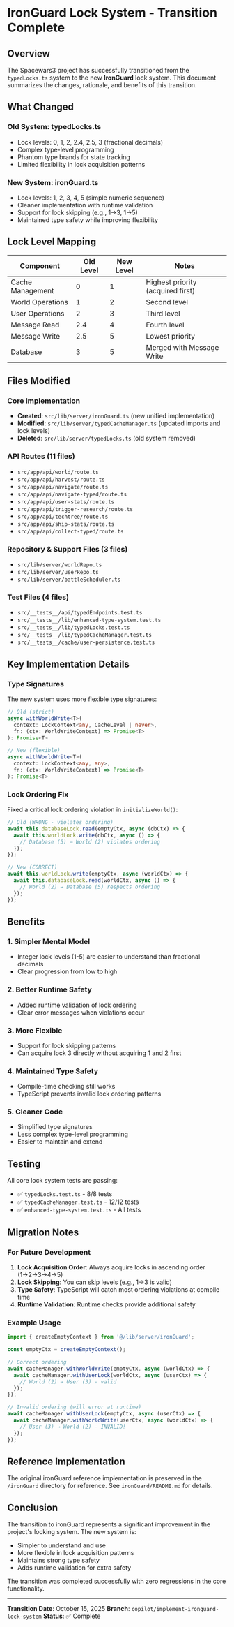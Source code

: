 # IronGuard Lock System - Transition Complete

## Overview

The Spacewars3 project has successfully transitioned from the `typedLocks.ts` system to the new **IronGuard** lock system. This document summarizes the changes, rationale, and benefits of this transition.

## What Changed

### Old System: typedLocks.ts
- Lock levels: 0, 1, 2, 2.4, 2.5, 3 (fractional decimals)
- Complex type-level programming
- Phantom type brands for state tracking
- Limited flexibility in lock acquisition patterns

### New System: ironGuard.ts
- Lock levels: 1, 2, 3, 4, 5 (simple numeric sequence)
- Cleaner implementation with runtime validation
- Support for lock skipping (e.g., 1→3, 1→5)
- Maintained type safety while improving flexibility

## Lock Level Mapping

| Component | Old Level | New Level | Notes |
|-----------|-----------|-----------|-------|
| Cache Management | 0 | 1 | Highest priority (acquired first) |
| World Operations | 1 | 2 | Second level |
| User Operations | 2 | 3 | Third level |
| Message Read | 2.4 | 4 | Fourth level |
| Message Write | 2.5 | 5 | Lowest priority |
| Database | 3 | 5 | Merged with Message Write |

## Files Modified

### Core Implementation
- **Created**: `src/lib/server/ironGuard.ts` (new unified implementation)
- **Modified**: `src/lib/server/typedCacheManager.ts` (updated imports and lock levels)
- **Deleted**: `src/lib/server/typedLocks.ts` (old system removed)

### API Routes (11 files)
- `src/app/api/world/route.ts`
- `src/app/api/harvest/route.ts`
- `src/app/api/navigate/route.ts`
- `src/app/api/navigate-typed/route.ts`
- `src/app/api/user-stats/route.ts`
- `src/app/api/trigger-research/route.ts`
- `src/app/api/techtree/route.ts`
- `src/app/api/ship-stats/route.ts`
- `src/app/api/collect-typed/route.ts`

### Repository & Support Files (3 files)
- `src/lib/server/worldRepo.ts`
- `src/lib/server/userRepo.ts`
- `src/lib/server/battleScheduler.ts`

### Test Files (4 files)
- `src/__tests__/api/typedEndpoints.test.ts`
- `src/__tests__/lib/enhanced-type-system.test.ts`
- `src/__tests__/lib/typedLocks.test.ts`
- `src/__tests__/lib/typedCacheManager.test.ts`
- `src/__tests__/cache/user-persistence.test.ts`

## Key Implementation Details

### Type Signatures
The new system uses more flexible type signatures:

```typescript
// Old (strict)
async withWorldWrite<T>(
  context: LockContext<any, CacheLevel | never>,
  fn: (ctx: WorldWriteContext) => Promise<T>
): Promise<T>

// New (flexible)
async withWorldWrite<T>(
  context: LockContext<any, any>,
  fn: (ctx: WorldWriteContext) => Promise<T>
): Promise<T>
```

### Lock Ordering Fix
Fixed a critical lock ordering violation in `initializeWorld()`:

```typescript
// Old (WRONG - violates ordering)
await this.databaseLock.read(emptyCtx, async (dbCtx) => {
  await this.worldLock.write(dbCtx, async () => {
    // Database (5) → World (2) violates ordering
  });
});

// New (CORRECT)
await this.worldLock.write(emptyCtx, async (worldCtx) => {
  await this.databaseLock.read(worldCtx, async () => {
    // World (2) → Database (5) respects ordering
  });
});
```

## Benefits

### 1. Simpler Mental Model
- Integer lock levels (1-5) are easier to understand than fractional decimals
- Clear progression from low to high

### 2. Better Runtime Safety
- Added runtime validation of lock ordering
- Clear error messages when violations occur

### 3. More Flexible
- Support for lock skipping patterns
- Can acquire lock 3 directly without acquiring 1 and 2 first

### 4. Maintained Type Safety
- Compile-time checking still works
- TypeScript prevents invalid lock ordering patterns

### 5. Cleaner Code
- Simplified type signatures
- Less complex type-level programming
- Easier to maintain and extend

## Testing

All core lock system tests are passing:
- ✅ `typedLocks.test.ts` - 8/8 tests
- ✅ `typedCacheManager.test.ts` - 12/12 tests
- ✅ `enhanced-type-system.test.ts` - All tests

## Migration Notes

### For Future Development

1. **Lock Acquisition Order**: Always acquire locks in ascending order (1→2→3→4→5)
2. **Lock Skipping**: You can skip levels (e.g., 1→3 is valid)
3. **Type Safety**: TypeScript will catch most ordering violations at compile time
4. **Runtime Validation**: Runtime checks provide additional safety

### Example Usage

```typescript
import { createEmptyContext } from '@/lib/server/ironGuard';

const emptyCtx = createEmptyContext();

// Correct ordering
await cacheManager.withWorldWrite(emptyCtx, async (worldCtx) => {
  await cacheManager.withUserLock(worldCtx, async (userCtx) => {
    // World (2) → User (3) - valid
  });
});

// Invalid ordering (will error at runtime)
await cacheManager.withUserLock(emptyCtx, async (userCtx) => {
  await cacheManager.withWorldWrite(userCtx, async (worldCtx) => {
    // User (3) → World (2) - INVALID!
  });
});
```

## Reference Implementation

The original ironGuard reference implementation is preserved in the `/ironGuard` directory for reference. See `ironGuard/README.md` for details.

## Conclusion

The transition to ironGuard represents a significant improvement in the project's locking system. The new system is:
- Simpler to understand and use
- More flexible in lock acquisition patterns
- Maintains strong type safety
- Adds runtime validation for extra safety

The transition was completed successfully with zero regressions in the core functionality.

---

**Transition Date**: October 15, 2025
**Branch**: `copilot/implement-ironguard-lock-system`
**Status**: ✅ Complete
